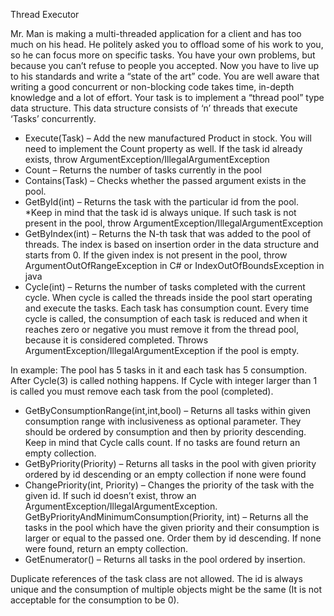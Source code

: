 Thread Executor

Mr. Man is making a multi-threaded application for a client and has too much on his head. He politely asked you to offload some of his work to you, so he can focus more on specific tasks.  You have your own problems, but because you can’t refuse to people you accepted. Now you have to live up to his standards and write a “state of the art” code. You are well aware that writing a good concurrent or non-blocking code takes time, in-depth knowledge and a lot of effort. Your task is to implement a “thread pool” type data structure. This data structure consists of ‘n’ threads that execute ‘Tasks’ concurrently. 
+	Execute(Task) – Add the new manufactured Product in stock. You will need to implement the Count property as well. If the task id already exists, throw ArgumentException/IllegalArgumentException
+	Count – Returns the number of tasks currently in the pool
+	Contains(Task) – Checks whether the passed argument exists in the pool.
+	GetById(int) – Returns the task with the particular id from the pool. *Keep in mind that the task id is always unique. If such task is not present in the pool, throw ArgumentException/IllegalArgumentException
+	GetByIndex(int) – Returns the N-th task that was added to the pool of threads. The index is based on insertion order in the data structure and starts from 0. If the given index is not present in the pool, throw ArgumentOutOfRangeException in C# or IndexOutOfBoundsException in java
+	Cycle(int) – Returns the number of tasks completed with the current cycle. When cycle is called the threads inside the pool start operating and execute the tasks. Each task has consumption count. Every time cycle is called, the consumption of each task is reduced and when it reaches zero or negative you must remove it from the thread pool, because it is considered completed.
Throws ArgumentException/IllegalArgumentException if the pool is empty.

In example: The pool has 5 tasks in it and each task has 5 consumption. After Cycle(3) is called nothing happens. If Cycle with integer larger than 1 is called you must remove each task from the pool (completed).
+	GetByConsumptionRange(int,int,bool) – Returns all tasks within given consumption range with inclusiveness as optional parameter. They should be ordered by consumption and then by priority descending. Keep in mind that Cycle calls count. If no tasks are found return an empty collection.
+	GetByPriority(Priority) – Returns all tasks in the pool with given priority ordered by id descending or an empty collection if none were found
+	ChangePriority(int, Priority) – Changes the priority of the task with the given id. If such id doesn’t exist, throw an ArgumentException/IllegalArgumentException. GetByPriorityAndMinimumConsumption(Priority, int) – Returns all the tasks in the pool which have the given priority and their consumption is larger or equal to the passed one. Order them by id descending. If none were found, return an empty collection.
+	GetEnumerator<Task>() – Returns all tasks in the pool ordered by insertion.

Duplicate references of the task class are not allowed. The id is always unique and the consumption of multiple objects might be the same (It is not acceptable for the consumption to be 0).
